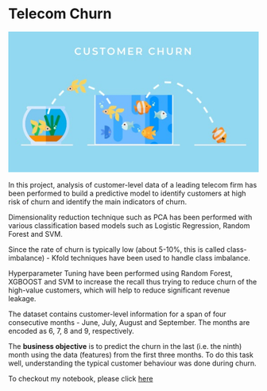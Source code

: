 
# Telecom Churn 
![enter image description here](https://github.com/rahulapiit/Machine-Learning-Python-Projects/blob/main/Telecom%20Churn/customerchurn.jpg?raw=true)

In this project, analysis of customer-level data of a leading telecom firm has been performed to build a predictive model to identify customers at high risk of churn and identify the main indicators of churn.

Dimensionality reduction technique such as PCA has been performed with various classification based models such as Logistic Regression, Random Forest and SVM. 

Since the rate of churn is typically low (about 5-10%, this is called class-imbalance) - Kfold techniques have been used to handle class imbalance.

Hyperparameter Tuning have been performed using Random Forest, XGBOOST and SVM to increase the recall thus trying to reduce churn of the high-value customers, which will help to reduce significant revenue leakage.

The dataset contains customer-level information for a span of four consecutive months - June, July, August and September. The months are encoded as 6, 7, 8 and 9, respectively.

The  **business objective** is to predict the churn in the last (i.e. the ninth) month using the data (features) from the first three months. To do this task well, understanding the typical customer behaviour was done during churn.

To checkout my notebook, please click [here](https://github.com/rahulapiit/Machine-Learning-Python-Projects/blob/main/Telecom%20Churn/Telecom_Churn.ipynb)
